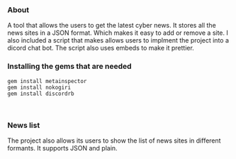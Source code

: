 ### About 

A tool that allows the users to get the latest cyber news. It stores all the news sites in a JSON format. Which makes it easy to add or remove a site. 
I also included a script that makes allows users to implment the project into a dicord chat bot. The script also uses embeds to make it prettier.


### Installing the gems that are needed

```gem install metainspector```<br>
```gem install nokogiri```<br>
```gem install discordrb```<br>

<br>


### News list

The project also allows its users to show the list of news sites in different formants. It supports JSON and plain. 
